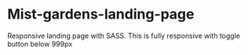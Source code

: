 # Mist-gardens-landing-page
 Responsive landing page with SASS. This is fully responsive with toggle button below 999px
